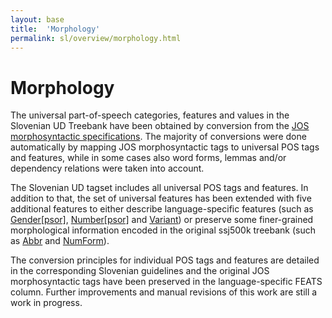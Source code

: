 ```yaml
---
layout: base
title:  'Morphology'
permalink: sl/overview/morphology.html
---
```


# Morphology

The universal part-of-speech categories, features and values in the Slovenian UD Treebank have been obtained by conversion from the [JOS morphosyntactic specifications](http://nl.ijs.si/jos/index-en.html). The majority of conversions were done automatically by mapping JOS morphosyntactic tags to universal POS tags and features, while in some cases also word forms, lemmas and/or dependency relations were taken into account.

The Slovenian UD tagset includes all universal POS tags and features. In addition to that, the set of universal features has been extended with five additional features to either describe language-specific features (such as [Gender[psor]](../../sl/feat/Gender-psor.html), [Number[psor]](../../sl/feat/Number-psor.html) and [Variant](../../sl/feat/Variant.html)) or preserve some finer-grained morphological information encoded in the original ssj500k treebank (such as [Abbr](../../sl/feat/Abbr.html) and [NumForm](../../sl/feat/NumForm.html)).

The conversion principles for individual POS tags and features are detailed in the corresponding Slovenian guidelines and the original JOS morphosyntactic tags have been preserved in the language-specific FEATS column. Further improvements and manual revisions of this work are still a work in progress.

